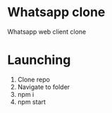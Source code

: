 # Whatsapp clone
Whatsapp web client clone

# Launching
1) Clone repo
2) Navigate to folder
3) npm i
4) npm start
